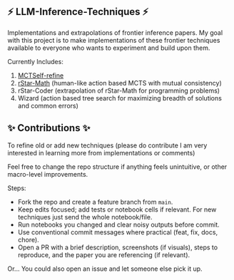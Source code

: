 ## ⚡️ LLM-Inference-Techniques ⚡️

Implementations and extrapolations of frontier inference papers. My goal with this project is to make implementations of these frontier techniques available to everyone who wants to experiment and build upon them.

Currently Includes:
1) [MCTSelf-refine](https://arxiv.org/pdf/2406.07394)
2) [rStar-Math](https://arxiv.org/abs/2501.04519) (human-like action based MCTS with mutual consistency)
3) rStar-Coder (extrapolation of rStar-Math for programming problems)
4) Wizard (action based tree search for maximizing breadth of solutions and common errors)

## ✨ Contributions ✨

To refine old or add new techniques (please do contribute I am very interested in learning more from implementations or comments)

Feel free to change the repo structure if anything feels unintuitive, or other macro-level improvements. 

Steps:
- Fork the repo and create a feature branch from `main`.
- Keep edits focused; add tests or notebook cells if relevant. For new techniques just send the whole notebook/file.
- Run notebooks you changed and clear noisy outputs before commit.
- Use conventional commit messages where practical (feat, fix, docs, chore).
- Open a PR with a brief description, screenshots (if visuals), steps to reproduce, and the paper you are referencing (if relevant).

Or... You could also open an issue and let someone else pick it up.
